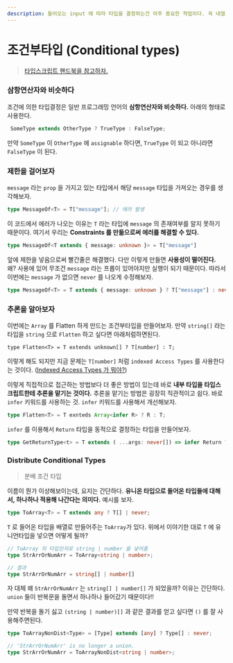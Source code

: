 ```yaml
---
description: 들어오는 input 에 따라 타입을 결정하는건 아주 중요한 작업이다. 꼭 내껄로 만들자
---
```


# 조건부타입 \(Conditional types\)

> [타입스크립트 핸드북을 참고하자.](https://www.typescriptlang.org/docs/handbook/2/conditional-types.html)

### 삼항연산자와 비슷하다

조건에 의한 타입결정은 일반 프로그래밍 언어의 **삼항연산자와 비슷하다.** 아래의 형태로 사용한다.

```typescript
 SomeType extends OtherType ? TrueType : FalseType;
```

만약 `SomeType` 이 `OtherType` 에 `assignable` 하다면, `TrueType` 이 되고 아니라면 `FalseType` 이 된다.

### 제한을 걸어보자

`message` 라는 `prop` 을 가지고 있는 타입에서 해당 `message` 타입을 가져오는 경우를 생각해보자.

```typescript
type MessageOf<T> = T["message"]; // 에러 발생
```

이 코드에서 에러가 나오는 이유는 `T` 라는 타입에 `message` 의 존재여부를 알지 못하기 때문이다. 여기서 우리는 **Constraints 를 만듦으로써 에러를 해결할 수 있다.**

```typescript
type MessageOf<T extends { message: unknown }> = T["message"]
```

앞에 제한을 넣음으로써 빨간줄은 해결했다. 다만 이렇게 만들면 **사용성이 떨어진다.** 왜? 사용에 있어 무조건 `message` 라는 프롭이 있어야지만 실행이 되기 때문이다. 따라서 이번에는 `message` 가 없으면 `never` 를 나오게 수정해보자.

```typescript
type MessageOf<T> = T extends { message: unknown } ? T["message"] : never
```

### 추론을 알아보자

이번에는 `Array` 를 Flatten 하게 만드는 조건부타입을 만들어보자. 만약 `string[]` 라는 타입을 `string` 으로 `Flatten` 하고 싶다면 아래처럼하면된다.

```text
type Flatten<T> = T extends unknown[] ? T[number] : T;
```

이렇게 해도 되지만 지금 문제는 `T[number]` 처럼 `indexed Access Types` 를 사용한다는 것이다. \([Indexed Access Types 가 뭐야?](https://www.typescriptlang.org/docs/handbook/2/indexed-access-types.html)\)

이렇게 직접적으로 접근하는 방법보다 더 좋은 방법이 있는데 바로 **내부 타입을 타입스크립트한테 추론을 맡기는 것이다.** 추론을 맡기는 방법은 굉장히 직관적이고 쉽다. 바로 `infer` 키워드를 사용하는 것. `infer` 키워드를 사용해서 개선해보자.

```typescript
type Flatten<T> = T exnteds Array<infer R> ? R : T;
```

`infer` 를 이용해서 `Return` 타입을 동적으로 결정하는 타입을 만들어보자.

```typescript
type GetReturnType<t> = T extends ( ...args: never[]) => infer Return ? Return : never
```

### Distribute Conditional Types

> 분배 조건 타입

이름이 뭔가 이상해보이는데, 요지는 간단하다. **유니온 타입으로 들어온 타입들에 대해서, 하나하나 적용해 나간다는 의미다.** 예시를 보자.

```typescript
type ToArray<T> = T extends any ? T[] | never;
```

`T` 로 들어온 타입을 배열로 만들어주는 `ToArray`가 있다. 위에서 이야기한 대로 `T` 에 유니언타입을 넣으면 어떻게 될까?

```typescript
// ToArray 의 타입인자로 string | number 을 넣어줌
type StrArrOrNumArr = ToArray<string | number>;

// 결과
type StrArrOrNumArr = string[] | number[]
```

자 대체 왜 `StrArrOrNumArr` 는 `string[] | number[]` 가 되었을까? 이유는 간단하다. `union` 들이 반복문을 돌면서 하나하나 들어갔기 때문이다!!

만약 반복을 돌기 싫고 `(string | number)[]` 과 같은 결과를 얻고 싶다면 `()` 를 잘 사용해주면된다.

```typescript
type ToArrayNonDist<Type> = [Type] extends [any] ? Type[] : never;

// 'StrArrOrNumArr' is no longer a union.
type StrArrOrNumArr = ToArrayNonDist<string | number>;
```

